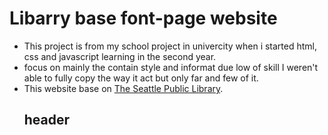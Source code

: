 # Libarry base font-page website
- This project is from my school project in univercity when i started html, css and javascript learning in the second year.
- focus on mainly the contain style and informat due low of skill I weren't able to fully copy the way it act but only far and few of it.
- This website base on [The Seattle Public Library](https://www.spl.lib.wa.us/).
  ## header
